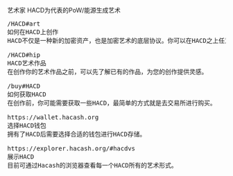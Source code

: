 艺术家
HACD为代表的PoW/能源生成艺术



<pre class="nav">
/HACD#art
如何在HACD上创作
HACD不仅是一种新的加密资产，也是加密艺术的底层协议。你可以在HACD之上任意创作你的艺术作品。

/HACD#hip
HACD艺术作品
在创作你的艺术作品之前，可以先了解已有的作品，为您的创作提供灵感。

/buy#HACD
如何获取HACD
在创作前，你可能需要获取一些HACD，最简单的方式就是去交易所进行购买。

https://wallet.hacash.org
选择HACD钱包
拥有了HACD后需要选择合适的钱包进行HACD存储。

https://explorer.hacash.org/#hacdvs
展示HACD
目前可通过Hacash的浏览器查看每一个HACD所有的艺术形式。 
  
</pre>
